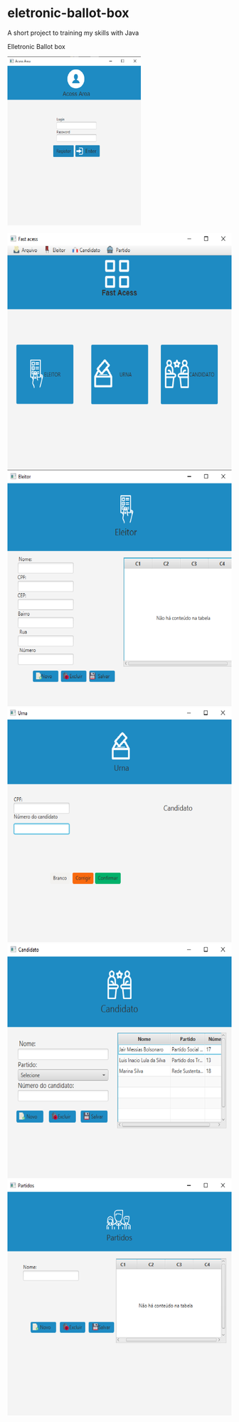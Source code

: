 # eletronic-ballot-box
A short project to training my skills with Java

Elletronic Ballot box

<img src="project_images/login.png" width = 300>

![](project_images/fast.png)
![](project_images/eleitor.png)
![](project_images/urna.png)
![](project_images/candidato.png)
![](project_images/partidos.png)
